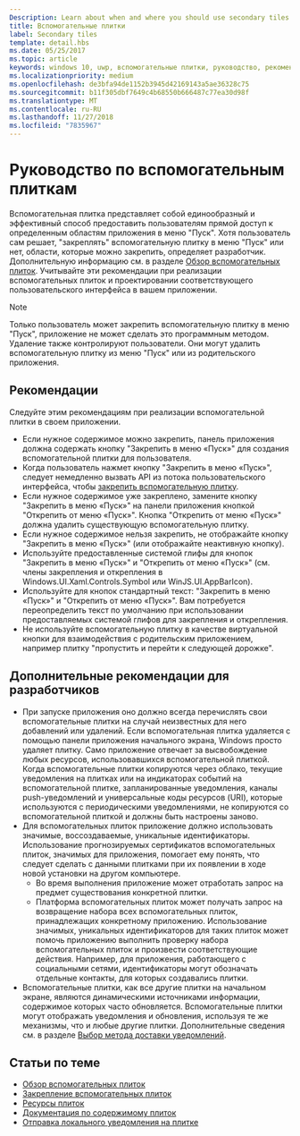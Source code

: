 ```yaml
---
Description: Learn about when and where you should use secondary tiles in your UWP app.
title: Вспомогательные плитки
label: Secondary tiles
template: detail.hbs
ms.date: 05/25/2017
ms.topic: article
keywords: windows 10, uwp, вспомогательные плитки, руководство, рекомендации, советы
ms.localizationpriority: medium
ms.openlocfilehash: de3bfa94de1152b3945d42169143a5ae36328c75
ms.sourcegitcommit: b11f305dbf7649c4b68550b666487c77ea30d98f
ms.translationtype: MT
ms.contentlocale: ru-RU
ms.lasthandoff: 11/27/2018
ms.locfileid: "7835967"
---
```

# <a name="secondary-tile-guidance"></a>Руководство по вспомогательным плиткам


Вспомогательная плитка представляет собой единообразный и эффективный способ предоставить пользователям прямой доступ к определенным областям приложения в меню "Пуск". Хотя пользователь сам решает, "закреплять" вспомогательную плитку в меню "Пуск" или нет, области, которые можно закрепить, определяет разработчик. Дополнительную информацию см. в разделе [Обзор вспомогательных плиток](secondary-tiles.md). Учитывайте эти рекомендации при реализации вспомогательных плиток и проектировании соответствующего пользовательского интерфейса в вашем приложении.

> [!NOTE]
> Только пользователь может закрепить вспомогательную плитку в меню "Пуск", приложение не может сделать это программным методом. Удаление также контролируют пользователи. Они могут удалить вспомогательную плитку из меню "Пуск" или из родительского приложения.


## <a name="recommendations"></a>Рекомендации

Следуйте этим рекомендациям при реализации вспомогательной плитки в своем приложении.

* Если нужное содержимое можно закрепить, панель приложения должна содержать кнопку "Закрепить в меню «Пуск»" для создания вспомогательной плитки для пользователя.
* Когда пользователь нажмет кнопку "Закрепить в меню «Пуск»", следует немедленно вызвать API из потока пользовательского интерфейса, чтобы [закрепить вспомогательную плитку](secondary-tiles-pinning.md).
* Если нужное содержимое уже закреплено, замените кнопку "Закрепить в меню «Пуск»" на панели приложения кнопкой "Открепить от меню «Пуск»". Кнопка "Открепить от меню «Пуск»" должна удалить существующую вспомогательную плитку.
* Если нужное содержимое нельзя закрепить, не отображайте кнопку "Закрепить в меню «Пуск»" (или отображайте неактивную кнопку).
* Используйте предоставленные системой глифы для кнопок "Закрепить в меню «Пуск»" и "Открепить от меню «Пуск»" (см. члены закрепления и открепления в Windows.UI.Xaml.Controls.Symbol или WinJS.UI.AppBarIcon).
* Используйте для кнопок стандартный текст: "Закрепить в меню «Пуск»" и "Открепить от меню «Пуск»". Вам потребуется переопределить текст по умолчанию при использовании предоставляемых системой глифов для закрепления и открепления.
* Не используйте вспомогательную плитку в качестве виртуальной кнопки для взаимодействия с родительским приложением, например плитку "пропустить и перейти к следующей дорожке".


## <a name="additional-usage-guidance-for-devs"></a>Дополнительные рекомендации для разработчиков

* При запуске приложения оно должно всегда перечислять свои вспомогательные плитки на случай неизвестных для него добавлений или удалений. Если вспомогательная плитка удаляется с помощью панели приложения начального экрана, Windows просто удаляет плитку. Само приложение отвечает за высвобождение любых ресурсов, использовавшихся вспомогательной плиткой. Когда вспомогательные плитки копируются через облако, текущие уведомления на плитках или на индикаторах событий на вспомогательной плитке, запланированные уведомления, каналы push-уведомлений и универсальные коды ресурсов (URI), которые используются с периодическими уведомлениями, не копируются со вспомогательной плиткой и должны быть настроены заново.
* Для вспомогательных плиток приложение должно использовать значимые, воссоздаваемые, уникальные идентификаторы. Использование прогнозируемых сертификатов вспомогательных плиток, значимых для приложения, помогает ему понять, что следует сделать с данными плитками при их появлении в ходе новой установки на другом компьютере.
  * Во время выполнения приложение может отработать запрос на предмет существования конкретной плитки.
  * Платформа вспомогательных плиток может получать запрос на возвращение набора всех вспомогательных плиток, принадлежащих конкретному приложению. Использование значимых, уникальных идентификаторов для таких плиток может помочь приложению выполнить проверку набора вспомогательных плиток и произвести соответствующие действия. Например, для приложения, работающего с социальными сетями, идентификаторы могут обозначать отдельные контакты, для которых создавались плитки.
* Вспомогательные плитки, как все другие плитки на начальном экране, являются динамическими источниками информации, содержимое которых часто обновляется. Вспомогательные плитки могут отображать уведомления и обновления, используя те же механизмы, что и любые другие плитки. Дополнительные сведения см. в разделе [Выбор метода доставки уведомлений](choosing-a-notification-delivery-method.md).


## <a name="related"></a>Статьи по теме

* [Обзор вспомогательных плиток](secondary-tiles.md)
* [Закрепление вспомогательных плиток](secondary-tiles-pinning.md)
* [Ресурсы плиток](app-assets.md)
* [Документация по содержимому плиток](create-adaptive-tiles.md)
* [Отправка локального уведомления на плитке](sending-a-local-tile-notification.md)
